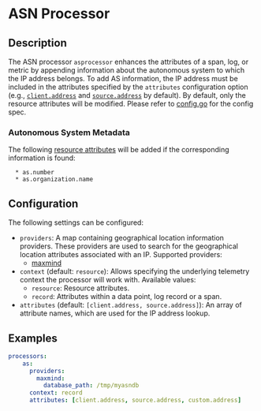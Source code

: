 # ASN Processor

## Description

The ASN processor `asprocessor` enhances the attributes of a span, log, or metric by appending information about the autonomous system to which the IP address belongs. To add AS information, the IP address must be included in the attributes specified by the `attributes` configuration option (e.g., [`client.address`](https://github.com/open-telemetry/semantic-conventions/blob/v1.29.0/docs/general/attributes.md#client-attributes) and [`source.address`](https://github.com/open-telemetry/semantic-conventions/blob/v1.29.0/docs/general/attributes.md#source) by default). By default, only the resource attributes will be modified. Please refer to [config.go](./config.go) for the config spec.

### Autonomous System Metadata

The following [resource attributes](./internal/convention/attributes.go) will be added if the corresponding information is found:

```
  * as.number
  * as.organization.name
```

## Configuration

The following settings can be configured:

- `providers`: A map containing geographical location information providers. These providers are used to search for the geographical location attributes associated with an IP. Supported providers:
  - [maxmind](./internal/provider/maxmindprovider/README.md)
- `context` (default: `resource`): Allows specifying the underlying telemetry context the processor will work with. Available values:
  - `resource`: Resource attributes.
  - `record`: Attributes within a data point, log record or a span.
- `attributes` (default: `[client.address, source.address]`): An array of attribute names, which are used for the IP address lookup.

## Examples

```yaml
processors:
    as:
      providers:
        maxmind:
          database_path: /tmp/myasndb
      context: record
      attributes: [client.address, source.address, custom.address]
```
